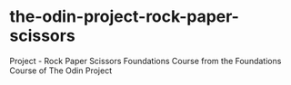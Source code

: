 # the-odin-project-rock-paper-scissors
Project - Rock Paper Scissors Foundations Course from the Foundations Course of The Odin Project 
